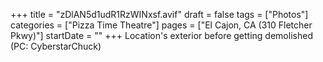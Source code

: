 +++
title = "zDlAN5d1udR1RzWINxsf.avif"
draft = false
tags = ["Photos"]
categories = ["Pizza Time Theatre"]
pages = ["El Cajon, CA (310 Fletcher Pkwy)"]
startDate = ""
+++
Location's exterior before getting demolished (PC: CyberstarChuck)
